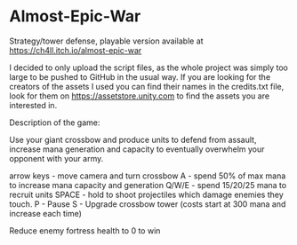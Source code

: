 # Almost-Epic-War
Strategy/tower defense, playable version available at https://ch4ll.itch.io/almost-epic-war

I decided to only upload the script files, as the whole project was simply too large to be pushed to GitHub in the usual way.
If you are looking for the creators of the assets I used you can find their names in the credits.txt file, look for them on https://assetstore.unity.com to find the assets you are interested in.


Description of the game:

Use your giant crossbow and produce units to defend from assault, increase mana generation and capacity to eventually overwhelm your opponent with your army.

arrow keys - move camera and turn crossbow
A - spend 50% of max mana to increase mana capacity and generation
Q/W/E - spend 15/20/25 mana to recruit units
SPACE - hold to shoot projectiles which damage enemies they touch.
P - Pause
S - Upgrade crossbow tower (costs start at 300 mana and increase each time)

Reduce enemy fortress health to 0 to win
